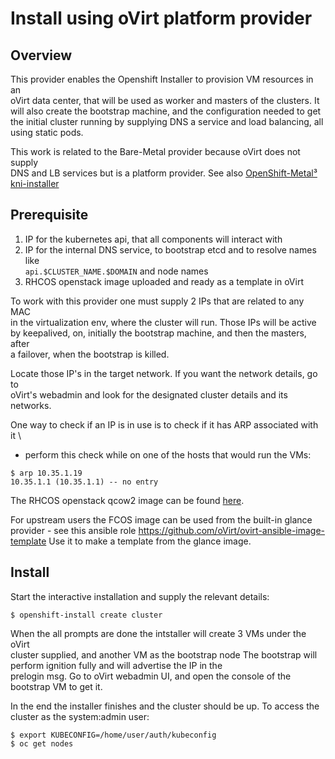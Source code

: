 # Install using oVirt platform provider

## Overview
This provider enables the Openshift Installer to provision VM resources in an \
oVirt data center, that will be used as worker and masters of the clusters. It \
will also create the bootstrap machine, and the configuration needed to get \
the initial cluster running by supplying DNS a service and load balancing, all \
using static pods.

This work is related to the Bare-Metal provider because oVirt does not supply \
DNS and LB services but is a platform provider. See also [OpenShift-Metal³ kni-installer](https://github.com/openshift-metal3/kni-installer)

## Prerequisite
1. IP for the kubernetes api, that all components will interact with
2. IP for the internal DNS service, to bootstrap etcd and to resolve names like \
   `api.$CLUSTER_NAME.$DOMAIN` and node names
3. RHCOS openstack image uploaded and ready as a template in oVirt

To work with this provider one must supply 2 IPs that are related to any MAC \
in the virtualization env, where the cluster will run. Those IPs will be active \
by keepalived, on, initially the bootstrap machine, and then the masters, after \
a failover, when the bootstrap is killed.

Locate those IP's in the target network. If you want the network details, go to \
oVirt's webadmin and look for the designated cluster details and its networks.

One way to check if an IP is in use is to check if it has ARP associated with it \ 
- perform this check while on one of the hosts that would run the VMs:
```console
$ arp 10.35.1.19
10.35.1.1 (10.35.1.1) -- no entry
``` 

The RHCOS openstack qcow2 image can be found [here][image].

For upstream users the FCOS image can be used from the built-in glance \
provider - see this ansible role  https://github.com/oVirt/ovirt-ansible-image-template
Use it to make a template from the glance image.

## Install
Start the interactive installation and supply the relevant details:
```console
$ openshift-install create cluster

```

When the all prompts are done the intstaller will create 3 VMs under the oVirt \
cluster supplied, and another VM as the bootstrap node
The bootstrap will perform ignition fully and will advertise the IP in the \
prelogin msg. Go to oVirt webadmin UI, and open the console of the bootstrap
VM to get it.

In the end the installer finishes and the cluster should be up.
To access the cluster as the system:admin user:
 
```console
$ export KUBECONFIG=/home/user/auth/kubeconfig
$ oc get nodes
```


[image]: https://releases-rhcos.svc.ci.openshift.org/storage/releases/4.1/410.8.20190624.0/rhcos-410.8.20190624.0-openstack.qcow2



